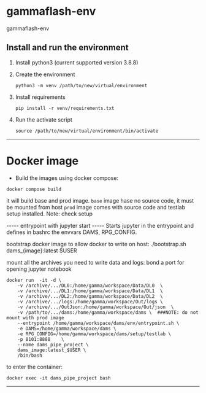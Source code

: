 # gammaflash-env
gammaflash-env

## Install and run the environment

1. Install python3 (current supported version 3.8.8)

2. Create the environment

    ```
    python3 -m venv /path/to/new/virtual/environment
    ```

3. Install requirements

    ```
    pip install -r venv/requirements.txt
    ```

4. Run the activate script

    ```
    source /path/to/new/virtual/environment/bin/activate
    ```

---

# Docker image

* Build the images using docker compose:
```[bash]
docker compose build
```
it will build base and prod image.
`base` image hase no source code, it must be mounted from host
`prod` image comes with source code and testlab setup installed. Note: check setup

----- entrypoint with jupyter start -----
Starts jupyter in the entrypoint and defines in bashrc the envvars DAMS, RPG_CONFIG. 

bootstrap docker image to allow docker to write on host:
./bootstrap.sh dams_{image}:latest $USER

mount all the archives you need to write data and logs:
bond a port for opening jupyter notebook

```[bash]
docker run  -it -d \
    -v /archive/.../DL0:/home/gamma/workspace/Data/DL0  \
    -v /archive/.../DL1:/home/gamma/workspace/Data/DL1  \
    -v /archive/.../DL2:/home/gamma/workspace/Data/DL2  \
    -v /archive/.../logs:/home/gamma/workspace/Out/logs \
    -v /archive/.../OutJson:/home/gamma/workspace/Out/json  \
    -v /path/to/.../dams:/home/gamma/workspace/dams \  ###NOTE: do not mount with prod image
    --entrypoint /home/gamma/workspace/dams/env/entrypoint.sh \
    -e DAMS=/home/gamma/workspace/dams \
    -e RPG_CONFIG=/home/gamma/workspace/dams/setup/testlab \
    -p 8101:8888    \
    --name dams_pipe_project \
    dams_image:latest_$USER \
    /bin/bash
```

to enter the container:
```[bash]
docker exec -it dams_pipe_project bash
```
-----------------------------------------